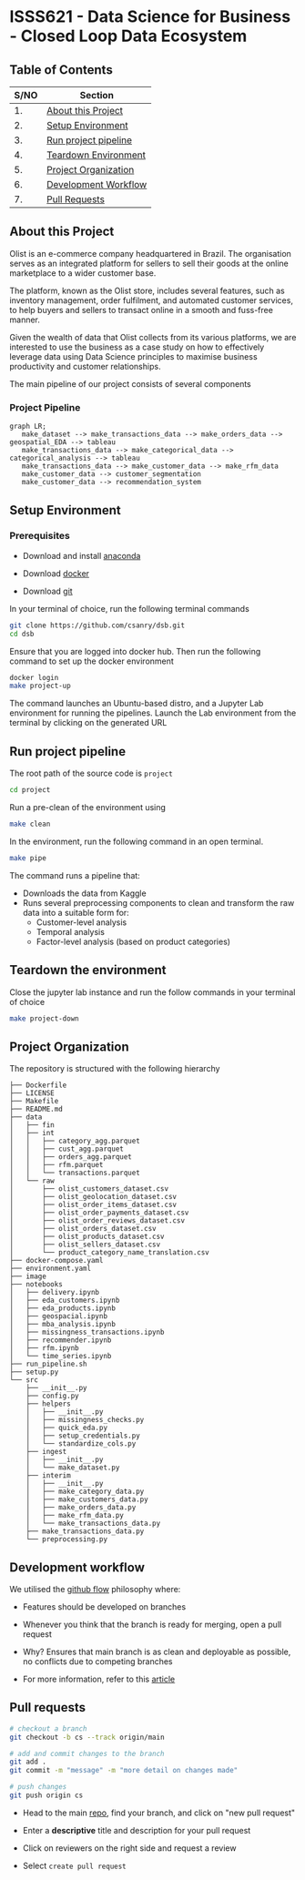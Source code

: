 ISSS621 - Data Science for Business - Closed Loop Data Ecosystem
==============================

Table of Contents
------------

| S/NO | Section |
| --- | --- |
| 1. | [About this Project](#1) | 
| 2. | [Setup Environment](#2) | 
| 3. | [Run project pipeline](#3) |
| 4. | [Teardown Environment](#4) | 
| 5. | [Project Organization](#5) |
| 6. | [Development Workflow](#6) | 
| 7. | [Pull Requests](#7) | 


About this Project <a name="1"></a>
------------

Olist is an e-commerce company headquartered in Brazil. The organisation serves as an integrated platform for sellers to sell their goods at the online marketplace to a wider customer base. 

The platform, known as the Olist store, includes several features, such as inventory management, order fulfilment, and automated customer services, to help buyers and sellers to transact online in a smooth and fuss-free manner.

Given the wealth of data that Olist collects from its various platforms, we are interested to use the business as a case study on how to effectively leverage data using Data Science principles to maximise business productivity and customer relationships.

The main pipeline of our project consists of several components

### Project Pipeline
```mermaid
graph LR;    
   make_dataset --> make_transactions_data --> make_orders_data --> geospatial_EDA --> tableau
   make_transactions_data --> make_categorical_data --> categorical_analysis --> tableau
   make_transactions_data --> make_customer_data --> make_rfm_data
   make_customer_data --> customer_segmentation
   make_customer_data --> recommendation_system
```


Setup Environment <a name="2"></a>
------------

### Prerequisites 

* Download and install [anaconda](https://www.anaconda.com/products/distribution) 

* Download [docker](https://www.docker.com/products/docker-desktop/) 

* Download [git](https://git-scm.com/downloads) 

In your terminal of choice, run the following terminal commands 

```bash
git clone https://github.com/csanry/dsb.git
cd dsb
```

Ensure that you are logged into docker hub. Then run the following command to set up the docker environment 

```bash
docker login
make project-up
```

The command launches an Ubuntu-based distro, and a Jupyter Lab environment for running the pipelines. Launch the Lab environment from the terminal by clicking on the generated URL


Run project pipeline <a name="3"></a>
------------

The root path of the source code is `project`

```bash
cd project
```

Run a pre-clean of the environment using 

```bash
make clean
```

In the environment, run the following command in an open terminal. 

```bash
make pipe
```

The command runs a pipeline that: 
- Downloads the data from Kaggle 
- Runs several preprocessing components to clean and transform the raw data into a suitable form for: 
    - Customer-level analysis
    - Temporal analysis 
    - Factor-level analysis (based on product categories)


Teardown the environment <a name="4"></a>
------------

Close the jupyter lab instance and run the follow commands in your terminal of choice

```bash
make project-down
```


Project Organization <a name="5"></a>
------------

The repository is structured with the following hierarchy

```
├── Dockerfile
├── LICENSE
├── Makefile
├── README.md
├── data
│   ├── fin
│   ├── int
│   │   ├── category_agg.parquet
│   │   ├── cust_agg.parquet
│   │   ├── orders_agg.parquet
│   │   ├── rfm.parquet
│   │   └── transactions.parquet
│   └── raw
│       ├── olist_customers_dataset.csv
│       ├── olist_geolocation_dataset.csv
│       ├── olist_order_items_dataset.csv
│       ├── olist_order_payments_dataset.csv
│       ├── olist_order_reviews_dataset.csv
│       ├── olist_orders_dataset.csv
│       ├── olist_products_dataset.csv
│       ├── olist_sellers_dataset.csv
│       └── product_category_name_translation.csv
├── docker-compose.yaml
├── environment.yaml
├── image
├── notebooks
│   ├── delivery.ipynb
│   ├── eda_customers.ipynb
│   ├── eda_products.ipynb
│   ├── geospacial.ipynb
│   ├── mba_analysis.ipynb
│   ├── missingness_transactions.ipynb
│   ├── recommender.ipynb
│   ├── rfm.ipynb
│   └── time_series.ipynb
├── run_pipeline.sh
├── setup.py
└── src
    ├── __init__.py
    ├── config.py
    ├── helpers
    │   ├── __init__.py
    │   ├── missingness_checks.py
    │   ├── quick_eda.py
    │   ├── setup_credentials.py
    │   └── standardize_cols.py
    ├── ingest
    │   ├── __init__.py
    │   └── make_dataset.py
    ├── interim
    │   ├── __init__.py
    │   ├── make_category_data.py
    │   ├── make_customers_data.py
    │   ├── make_orders_data.py
    │   ├── make_rfm_data.py
    │   └── make_transactions_data.py
    ├── make_transactions_data.py
    └── preprocessing.py
```

Development workflow <a name="6"></a>
------------

We utilised the [github flow](https://githubflow.github.io/) philosophy where:

- Features should be developed on branches

- Whenever you think that the branch is ready for merging, open a pull request

- Why? Ensures that main branch is as clean and deployable as possible, no conflicts due to competing branches

- For more information, refer to this [article](https://githubflow.github.io/)

Pull requests <a name="7"></a>
------------

```bash
# checkout a branch
git checkout -b cs --track origin/main

# add and commit changes to the branch
git add .
git commit -m "message" -m "more detail on changes made" 

# push changes
git push origin cs
```

* Head to the main [repo](https://github.com/csanry/dsb), find your branch, and click on "new pull request" 

* Enter a __descriptive__ title and description for your pull request

* Click on reviewers on the right side and request a review 

* Select `create pull request` 


